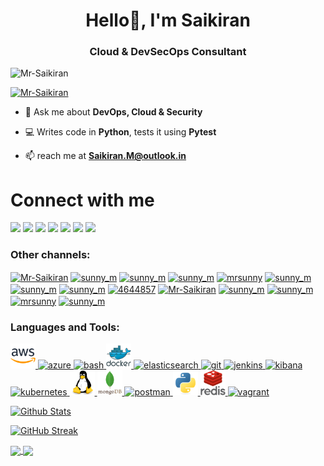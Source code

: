 <h1 align="center">Hello👋, I'm Saikiran</h1>
<h3 align="center">Cloud & DevSecOps Consultant</h3>

<p align="left"> <img src="https://komarev.com/ghpvc/?username=Mr-Saikiran&label=Profile%20views&color=0e75b6&style=plastic" alt="Mr-Saikiran" /> </p>

<p align="left"> <a href="https://github.com/ryo-ma/github-profile-trophy"><img src="https://github-profile-trophy.vercel.app/?username=Mr-Saikiran" alt="Mr-Saikiran" /></a> </p>

- 💬 Ask me about **DevOps, Cloud & Security**

- 💻 Writes code in **Python**, tests it using **Pytest**

- 📫 reach me at **Saikiran.M@outlook.in**

# Connect with me
[<img src = "https://img.shields.io/badge/LinkedIn-0077B5?style=for-the-badge&logo=linkedin&logoColor=white">](https://www.linkedin.com/in/m-saikiran/)
[<img src = "https://img.shields.io/badge/GitHub-100000?style=for-the-badge&logo=github&logoColor=white">](https://github.com/Mr-Saikiran/)
[<img src = "https://img.shields.io/badge/Medium-12100E?style=for-the-badge&logo=medium&logoColor=white">](https://medium.com/@saikiran_m)
[<img src = "https://img.shields.io/badge/dev.to-0A0A0A?style=for-the-badge&logo=devdotto&logoColor=white">](https://dev.to/saikiran_m)
[<img src = "https://img.shields.io/badge/Discord-7289DA?style=for-the-badge&logo=discord&logoColor=white">](https://discord.gg/@saikiran)
[<img src = "https://img.shields.io/badge/Twitter-1DA1F2?style=for-the-badge&logo=twitter&logoColor=white">](https://twitter.com/sunnytweeted)
[<img src = "https://img.shields.io/badge/YouTube-FF0000?style=for-the-badge&logo=youtube&logoColor=white">](https://www.youtube.com/@sunny_m)

<h3 align="left">Other channels:</h3>
<p align="left">
<a href="https://codepen.io/Mr-Saikiran" target="blank"><img align="center" src="https://raw.githubusercontent.com/rahuldkjain/github-profile-readme-generator/master/src/images/icons/Social/codepen.svg" alt="Mr-Saikiran" height="30" width="40" /></a>
<a href="https://codeforces.com/profile/sunny_m" target="blank"><img align="center" src="https://raw.githubusercontent.com/rahuldkjain/github-profile-readme-generator/master/src/images/icons/Social/codeforces.svg" alt="sunny_m" height="30" width="40" /></a>
<a href="https://www.codechef.com/users/sunny_m" target="blank"><img align="center" src="https://cdn.jsdelivr.net/npm/simple-icons@3.1.0/icons/codechef.svg" alt="sunny_m" height="30" width="40" /></a>
<a href="https://www.topcoder.com/members/sunny_m" target="blank"><img align="center" src="https://raw.githubusercontent.com/rahuldkjain/github-profile-readme-generator/master/src/images/icons/Social/topcoder.svg" alt="sunny_m" height="30" width="40" /></a>
<a href="https://codesandbox.com/mrsunny" target="blank"><img align="center" src="https://raw.githubusercontent.com/rahuldkjain/github-profile-readme-generator/master/src/images/icons/Social/codesandbox.svg" alt="mrsunny" height="30" width="40" /></a>
<a href="https://www.leetcode.com/sunny_m" target="blank"><img align="center" src="https://raw.githubusercontent.com/rahuldkjain/github-profile-readme-generator/master/src/images/icons/Social/leet-code.svg" alt="sunny_m" height="30" width="40" /></a>
<a href="https://www.hackerrank.com/sunny_m" target="blank"><img align="center" src="https://raw.githubusercontent.com/rahuldkjain/github-profile-readme-generator/master/src/images/icons/Social/hackerrank.svg" alt="sunny_m" height="30" width="40" /></a>
<a href="https://www.hackerearth.com/sunny_m" target="blank"><img align="center" src="https://raw.githubusercontent.com/rahuldkjain/github-profile-readme-generator/master/src/images/icons/Social/hackerearth.svg" alt="sunny_m" height="30" width="40" /></a>
<a href="https://stackoverflow.com/users/3814094/saikiran" target="blank"><img align="center" src="https://raw.githubusercontent.com/rahuldkjain/github-profile-readme-generator/master/src/images/icons/Social/stack-overflow.svg" alt="4644857" height="30" width="40" /></a>
<a href="https://kaggle.com/Mr-Saikiran" target="blank"><img align="center" src="https://raw.githubusercontent.com/rahuldkjain/github-profile-readme-generator/master/src/images/icons/Social/kaggle.svg" alt="Mr-Saikiran" height="30" width="40" /></a>
<a href="https://dribbble.com/sunny_m" target="blank"><img align="center" src="https://raw.githubusercontent.com/rahuldkjain/github-profile-readme-generator/master/src/images/icons/Social/dribbble.svg" alt="sunny_m" height="30" width="40" /></a>
<a href="https://www.behance.net/sunny_m" target="blank"><img align="center" src="https://raw.githubusercontent.com/rahuldkjain/github-profile-readme-generator/master/src/images/icons/Social/behance.svg" alt="sunny_m" height="30" width="40" /></a>
<a href="https://hashnode.com/mrsunny" target="blank"><img align="center" src="https://raw.githubusercontent.com/rahuldkjain/github-profile-readme-generator/master/src/images/icons/Social/hashnode.svg" alt="mrsunny" height="30" width="40" /></a>
<a href="https://auth.geeksforgeeks.org/user/sunny_m" target="blank"><img align="center" src="https://raw.githubusercontent.com/rahuldkjain/github-profile-readme-generator/master/src/images/icons/Social/geeks-for-geeks.svg" alt="sunny_m" height="30" width="40" /></a>
</p>

<h3 align="left">Languages and Tools:</h3>
<p align="left"> <a href="https://aws.amazon.com" target="_blank" rel="noreferrer"> <img src="https://raw.githubusercontent.com/devicons/devicon/master/icons/amazonwebservices/amazonwebservices-original-wordmark.svg" alt="aws" width="40" height="40"/> </a> <a href="https://azure.microsoft.com/en-in/" target="_blank" rel="noreferrer"> <img src="https://www.vectorlogo.zone/logos/microsoft_azure/microsoft_azure-icon.svg" alt="azure" width="40" height="40"/> </a> <a href="https://www.gnu.org/software/bash/" target="_blank" rel="noreferrer"> <img src="https://www.vectorlogo.zone/logos/gnu_bash/gnu_bash-icon.svg" alt="bash" width="40" height="40"/> </a> <a href="https://www.docker.com/" target="_blank" rel="noreferrer"> <img src="https://raw.githubusercontent.com/devicons/devicon/master/icons/docker/docker-original-wordmark.svg" alt="docker" width="40" height="40"/> </a> <a href="https://www.elastic.co" target="_blank" rel="noreferrer"> <img src="https://www.vectorlogo.zone/logos/elastic/elastic-icon.svg" alt="elasticsearch" width="40" height="40"/> </a> <a href="https://git-scm.com/" target="_blank" rel="noreferrer"> <img src="https://www.vectorlogo.zone/logos/git-scm/git-scm-icon.svg" alt="git" width="40" height="40"/> </a> <a href="https://www.jenkins.io" target="_blank" rel="noreferrer"> <img src="https://www.vectorlogo.zone/logos/jenkins/jenkins-icon.svg" alt="jenkins" width="40" height="40"/> </a> <a href="https://www.elastic.co/kibana" target="_blank" rel="noreferrer"> <img src="https://www.vectorlogo.zone/logos/elasticco_kibana/elasticco_kibana-icon.svg" alt="kibana" width="40" height="40"/> </a> <a href="https://kubernetes.io" target="_blank" rel="noreferrer"> <img src="https://www.vectorlogo.zone/logos/kubernetes/kubernetes-icon.svg" alt="kubernetes" width="40" height="40"/> </a> <a href="https://www.linux.org/" target="_blank" rel="noreferrer"> <img src="https://raw.githubusercontent.com/devicons/devicon/master/icons/linux/linux-original.svg" alt="linux" width="40" height="40"/> </a> <a href="https://www.mongodb.com/" target="_blank" rel="noreferrer"> <img src="https://raw.githubusercontent.com/devicons/devicon/master/icons/mongodb/mongodb-original-wordmark.svg" alt="mongodb" width="40" height="40"/> </a> <a href="https://postman.com" target="_blank" rel="noreferrer"> <img src="https://www.vectorlogo.zone/logos/getpostman/getpostman-icon.svg" alt="postman" width="40" height="40"/> </a> <a href="https://www.python.org" target="_blank" rel="noreferrer"> <img src="https://raw.githubusercontent.com/devicons/devicon/master/icons/python/python-original.svg" alt="python" width="40" height="40"/> </a> <a href="https://redis.io" target="_blank" rel="noreferrer"> <img src="https://raw.githubusercontent.com/devicons/devicon/master/icons/redis/redis-original-wordmark.svg" alt="redis" width="40" height="40"/> </a> <a href="https://www.vagrantup.com/" target="_blank" rel="noreferrer"> <img src="https://www.vectorlogo.zone/logos/vagrantup/vagrantup-icon.svg" alt="vagrant" width="40" height="40"/> </a> </p>

[![Github Stats](https://github-readme-stats-Mr-Saikiran.vercel.app/api?username=Mr-Saikiran&rank_icon=github&theme=neon)](https://github.com/Mr-Saikiran)

[![GitHub Streak](https://streak-stats.demolab.com?user=Mr-Saikiran&theme=burnt-neon&hide_border=true&date_format=j%2Fn%5B%2FY%5D&mode=weekly)](https://git.io/streak-stats)


<a href="https://github.com/Mr-Saikiran/Reusable-GHA">
  <img align="center" src="https://github-readme-stats.vercel.app/api/pin/?username=Mr-Saikiran&repo=Reusable-GHA&theme=algolia" />
</a>
<a href="https://github.com/Mr-Saikiran/API-Gateway-Automation">
  <img align="center" src="https://github-readme-stats.vercel.app/api/pin/?username=Mr-Saikiran&repo=API-Gateway-Automation&theme=algolia" />
</a>
